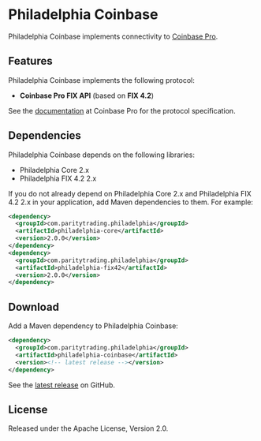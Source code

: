 # Philadelphia Coinbase

Philadelphia Coinbase implements connectivity to [Coinbase Pro][].

  [Coinbase Pro]: https://pro.coinbase.com

## Features

Philadelphia Coinbase implements the following protocol:

- **Coinbase Pro FIX API** (based on **FIX 4.2**)

See the [documentation][] at Coinbase Pro for the protocol specification.

  [documentation]: https://docs.pro.coinbase.com

## Dependencies

Philadelphia Coinbase depends on the following libraries:

- Philadelphia Core 2.x
- Philadelphia FIX 4.2 2.x

If you do not already depend on Philadelphia Core 2.x and Philadelphia FIX 4.2
2.x in your application, add Maven dependencies to them. For example:

```xml
<dependency>
  <groupId>com.paritytrading.philadelphia</groupId>
  <artifactId>philadelphia-core</artifactId>
  <version>2.0.0</version>
</dependency>
<dependency>
  <groupId>com.paritytrading.philadelphia</groupId>
  <artifactId>philadelphia-fix42</artifactId>
  <version>2.0.0</version>
</dependency>
```

## Download

Add a Maven dependency to Philadelphia Coinbase:

```xml
<dependency>
  <groupId>com.paritytrading.philadelphia</groupId>
  <artifactId>philadelphia-coinbase</artifactId>
  <version><!-- latest release --></version>
</dependency>
```

See the [latest release][] on GitHub.

  [latest release]: https://github.com/paritytrading/philadelphia-extras/releases/latest

## License

Released under the Apache License, Version 2.0.
